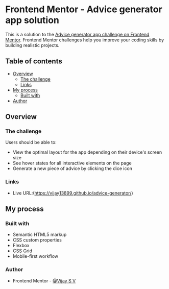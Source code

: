 # Frontend Mentor - Advice generator app solution

This is a solution to the [Advice generator app challenge on Frontend Mentor](https://www.frontendmentor.io/challenges/advice-generator-app-QdUG-13db). Frontend Mentor challenges help you improve your coding skills by building realistic projects.

## Table of contents

- [Overview](#overview)
  - [The challenge](#the-challenge)
  - [Links](#links)
- [My process](#my-process)
  - [Built with](#built-with)
- [Author](#author)

## Overview

### The challenge

Users should be able to:

- View the optimal layout for the app depending on their device's screen size
- See hover states for all interactive elements on the page
- Generate a new piece of advice by clicking the dice icon

### Links

- Live URL:(https://vijay13899.github.io/advice-generator/)

## My process

### Built with

- Semantic HTML5 markup
- CSS custom properties
- Flexbox
- CSS Grid
- Mobile-first workflow

### Author

- Frontend Mentor - [@Vijay S V](https://www.frontendmentor.io/profile/Vijay13899)
